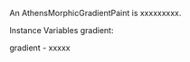 An AthensMorphicGradientPaint is xxxxxxxxx.Instance Variables	gradient:		<Object>gradient	- xxxxx